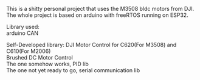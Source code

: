 This is a shitty personal project that uses the M3508 bldc motors from DJI.  
The whole project is based on arduino with freeRTOS running on ESP32.  

Library used:  
   arduino CAN  
  
Self-Developed library: 
   DJI Motor Control for C620(For M3508) and C610(For M2006)  
   Brushed DC Motor Control  
   The one somehow works, PID lib  
   The one not yet ready to go, serial communication lib  

